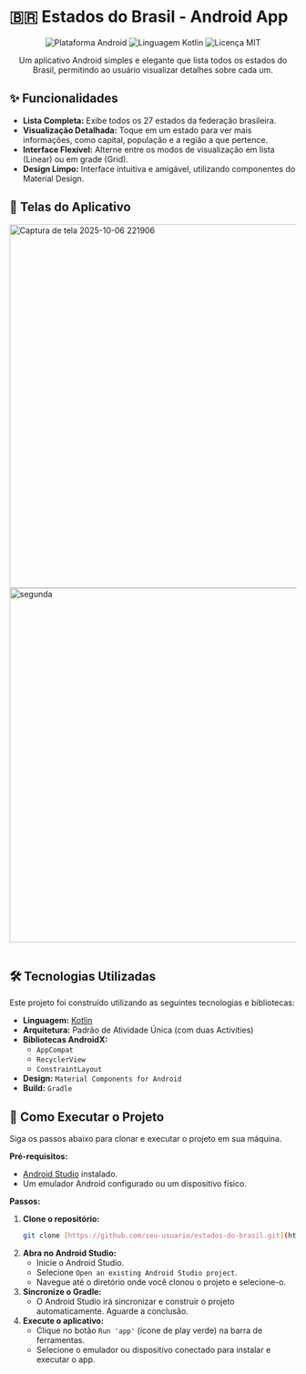 # 🇧🇷 Estados do Brasil - Android App



<div align="center">
  <img src="https://img.shields.io/badge/Plataforma-Android-brightgreen" alt="Plataforma Android">
  <img src="https://img.shields.io/badge/Linguagem-Kotlin-blue" alt="Linguagem Kotlin">
  <img src="https://img.shields.io/badge/Licen%C3%A7a-MIT-lightgrey" alt="Licença MIT">
</div>

<p align="center">
  Um aplicativo Android simples e elegante que lista todos os estados do Brasil, permitindo ao usuário visualizar detalhes sobre cada um.
</p>

## ✨ Funcionalidades

* **Lista Completa:** Exibe todos os 27 estados da federação brasileira.
* **Visualização Detalhada:** Toque em um estado para ver mais informações, como capital, população e a região a que pertence.
* **Interface Flexível:** Alterne entre os modos de visualização em lista (Linear) ou em grade (Grid).
* **Design Limpo:** Interface intuitiva e amigável, utilizando componentes do Material Design.

## 📱 Telas do Aplicativo

<table align="center">

  <tr><img width="589" height="639" alt="Captura de tela 2025-10-06 221906" src="https://github.com/user-attachments/assets/5d5c90aa-ed52-43b8-9e58-cf9e998152ec" />
<img width="575" height="623" alt="segunda" src="https://github.com/user-attachments/assets/37c52129-8600-457c-8f43-613d9afe5e3a" />

  
  </tr>
</table>



## 🛠️ Tecnologias Utilizadas

Este projeto foi construído utilizando as seguintes tecnologias e bibliotecas:

* **Linguagem:** [Kotlin](https://kotlinlang.org/)
* **Arquitetura:** Padrão de Atividade Única (com duas Activities)
* **Bibliotecas AndroidX:**
    * `AppCompat`
    * `RecyclerView`
    * `ConstraintLayout`
* **Design:** `Material Components for Android`
* **Build:** `Gradle`

## 🚀 Como Executar o Projeto

Siga os passos abaixo para clonar e executar o projeto em sua máquina.

**Pré-requisitos:**
* [Android Studio](https://developer.android.com/studio) instalado.
* Um emulador Android configurado ou um dispositivo físico.

**Passos:**
1.  **Clone o repositório:**
    ```bash
    git clone [https://github.com/seu-usuario/estados-do-brasil.git](https://github.com/seu-usuario/estados-do-brasil.git)
    ```
2.  **Abra no Android Studio:**
    * Inicie o Android Studio.
    * Selecione `Open an existing Android Studio project`.
    * Navegue até o diretório onde você clonou o projeto e selecione-o.
3.  **Sincronize o Gradle:**
    * O Android Studio irá sincronizar e construir o projeto automaticamente. Aguarde a conclusão.
4.  **Execute o aplicativo:**
    * Clique no botão `Run 'app'` (ícone de play verde) na barra de ferramentas.
    * Selecione o emulador ou dispositivo conectado para instalar e executar o app.

